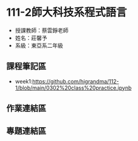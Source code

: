 # 111-2師大科技系程式語言
- 授課教師：蔡雲錚老師
- 姓名：莊馨予
- 系級：東亞系二年級

##  課程筆記區
- week1:https://github.com/higrandma/112-1/blob/main/0302%20class%20practice.ipynb


## 作業連結區

## 專題連結區

